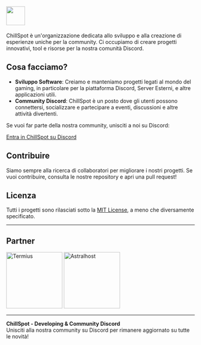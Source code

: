# <img src="https://i.ibb.co/jHzYHxz/Frame-53.png" width="50" />

ChillSpot è un'organizzazione dedicata allo sviluppo e alla creazione di esperienze uniche per la community. Ci occupiamo di creare progetti innovativi, tool e risorse per la nostra comunità Discord.

## Cosa facciamo?

- **Sviluppo Software**: Creiamo e manteniamo progetti legati al mondo del gaming, in particolare per la piattaforma Discord, Server Esterni, e altre applicazioni utili.
- **Community Discord**: ChillSpot è un posto dove gli utenti possono connettersi, socializzare e partecipare a eventi, discussioni e altre attività divertenti.
  
Se vuoi far parte della nostra community, unisciti a noi su Discord:

[Entra in ChillSpot su Discord](https://discord.gg/cspot)

## Contribuire

Siamo sempre alla ricerca di collaboratori per migliorare i nostri progetti. Se vuoi contribuire, consulta le nostre repository e apri una pull request!

## Licenza

Tutti i progetti sono rilasciati sotto la [MIT License](LICENSE), a meno che diversamente specificato.

---

## Partner

<img href="termius.com" src="https://cdn2.steamgriddb.com/logo/88502646b2293c4aaa173b33afcd40f1.png" alt="Termius" width="150"/>
<img href="astralhost.cloud" src="https://i.ibb.co/4g3f2xvm/Frame-177.png" alt="Astralhost" width="150"/>

---

**ChillSpot - Developing & Community Discord**  
Unisciti alla nostra community su Discord per rimanere aggiornato su tutte le novità!
